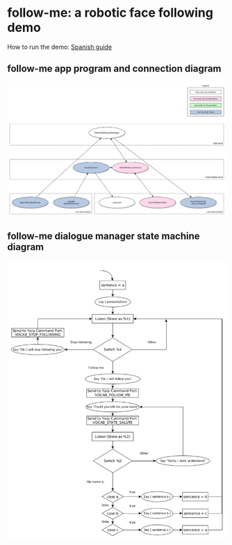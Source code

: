 # follow-me: a robotic face following demo

How to run the demo: [Spanish guide](http://robots.uc3m.es/index.php/Procedimiento_Demos)

## follow-me app program and connection diagram
![follow-me app program and connection diagram](doc/fig/follow-me-app.png)

## follow-me dialogue manager state machine diagram
![follow-me dialogue manager state machine diagram](doc/fig/follow-me-state-machine.png)
